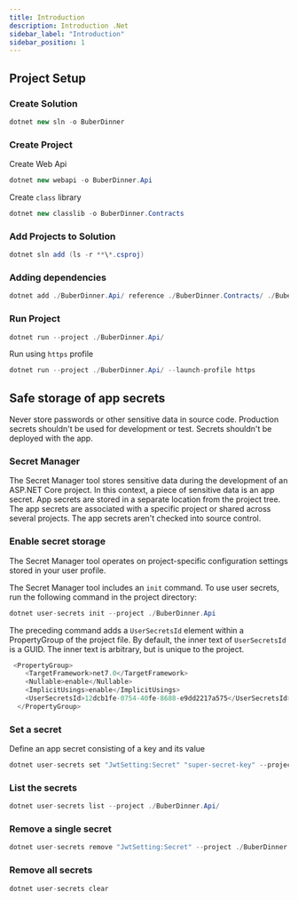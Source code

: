 ```yaml
---
title: Introduction
description: Introduction .Net
sidebar_label: "Introduction"
sidebar_position: 1
---
```


## Project Setup

### Create Solution

```csharp
dotnet new sln -o BuberDinner
```

### Create Project

Create Web Api

```csharp
dotnet new webapi -o BuberDinner.Api
```

Create `class` library

```csharp
dotnet new classlib -o BuberDinner.Contracts
```

### Add Projects to Solution

```csharp
dotnet sln add (ls -r **\*.csproj)
```

### Adding dependencies

```csharp
dotnet add ./BuberDinner.Api/ reference ./BuberDinner.Contracts/ ./BuberDinner.Application/
```

### Run Project

```csharp
dotnet run --project ./BuberDinner.Api/
```

Run using `https` profile

```csharp
dotnet run --project ./BuberDinner.Api/ --launch-profile https
```

## Safe storage of app secrets

Never store passwords or other sensitive data in source code. Production secrets shouldn't be used for development or test. Secrets shouldn't be deployed with the app.

### Secret Manager

The Secret Manager tool stores sensitive data during the development of an ASP.NET Core project. In this context, a piece of sensitive data is an app secret. App secrets are stored in a separate location from the project tree. The app secrets are associated with a specific project or shared across several projects. The app secrets aren't checked into source control.

### Enable secret storage

The Secret Manager tool operates on project-specific configuration settings stored in your user profile.

The Secret Manager tool includes an `init` command. To use user secrets, run the following command in the project directory:

```csharp
dotnet user-secrets init --project ./BuberDinner.Api
```

The preceding command adds a `UserSecretsId` element within a PropertyGroup of the project file. By default, the inner text of `UserSecretsId` is a GUID. The inner text is arbitrary, but is unique to the project.

```csharp
 <PropertyGroup>
    <TargetFramework>net7.0</TargetFramework>
    <Nullable>enable</Nullable>
    <ImplicitUsings>enable</ImplicitUsings>
    <UserSecretsId>12dcb1fe-0754-40fe-8688-e9dd2217a575</UserSecretsId>
  </PropertyGroup>
```

### Set a secret

Define an app secret consisting of a key and its value

```csharp
dotnet user-secrets set "JwtSetting:Secret" "super-secret-key" --project ./BuberDinner.Api
```

### List the secrets

```csharp
dotnet user-secrets list --project ./BuberDinner.Api/
```

### Remove a single secret

```csharp
dotnet user-secrets remove "JwtSetting:Secret" --project ./BuberDinner.Api/
```

### Remove all secrets

```csharp
dotnet user-secrets clear
```

